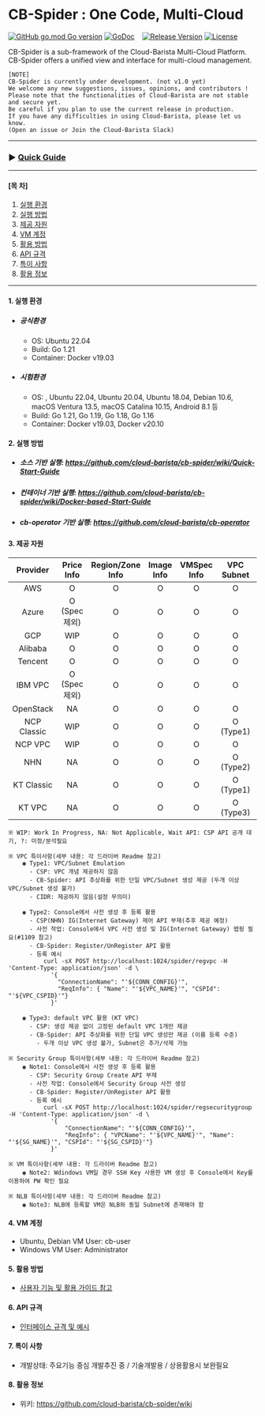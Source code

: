 # CB-Spider : One Code, Multi-Cloud
[![GitHub go.mod Go version](https://img.shields.io/github/go-mod/go-version/cloud-barista/cb-spider?label=go.mod)](https://github.com/cloud-barista/cb-spider/blob/master/go.mod)
[![GoDoc](https://godoc.org/github.com/cloud-barista/cb-spider?status.svg)](https://pkg.go.dev/github.com/cloud-barista/cb-spider@master)&nbsp;&nbsp;&nbsp;
[![Release Version](https://img.shields.io/github/v/release/cloud-barista/cb-spider)](https://github.com/cloud-barista/cb-spider/releases)
[![License](https://img.shields.io/badge/License-Apache%202.0-blue.svg)](https://github.com/cloud-barista/cb-spider/blob/master/LICENSE)

CB-Spider is a sub-framework of the Cloud-Barista Multi-Cloud Platform.<br>
CB-Spider offers a unified view and interface for multi-cloud management.


```
[NOTE]
CB-Spider is currently under development. (not v1.0 yet)
We welcome any new suggestions, issues, opinions, and contributors !
Please note that the functionalities of Cloud-Barista are not stable and secure yet.
Be careful if you plan to use the current release in production.
If you have any difficulties in using Cloud-Barista, please let us know.
(Open an issue or Join the Cloud-Barista Slack)
```
***
### ▶ **[Quick Guide](https://github.com/cloud-barista/cb-spider/wiki/Quick-Start-Guide)**
***

#### [목    차]

1. [실행 환경](#1-실행-환경)
2. [실행 방법](#2-실행-방법)
3. [제공 자원](#3-제공-자원)
4. [VM 계정](#4-VM-계정)
5. [활용 방법](#5-활용-방법)
6. [API 규격](#6-API-규격)
7. [특이 사항](#7-특이-사항)
8. [활용 정보](#8-활용-정보)
 
***

#### 1. 실행 환경

- ##### 공식환경
  - OS: Ubuntu 22.04
  - Build: Go 1.21
  - Container: Docker v19.03

- ##### 시험환경
  - OS: , Ubuntu 22.04, Ubuntu 20.04, Ubuntu 18.04, Debian 10.6, macOS Ventura 13.5, macOS Catalina 10.15, Android 8.1 등
  - Build: Go 1.21, Go 1.19, Go 1.18, Go 1.16
  - Container: Docker v19.03, Docker v20.10

#### 2. 실행 방법

- ##### 소스 기반 실행: https://github.com/cloud-barista/cb-spider/wiki/Quick-Start-Guide
- ##### 컨테이너 기반 실행: https://github.com/cloud-barista/cb-spider/wiki/Docker-based-Start-Guide
- ##### cb-operator 기반 실행: https://github.com/cloud-barista/cb-operator


#### 3. 제공 자원

| Provider      | Price<br>Info | Region/Zone<br>Info | Image<br>Info | VMSpec<br>Info | VPC<br>Subnet       | Security<br>Group | VM KeyPair      | VM             | Disk | MyImage | NLB | managed-K8S |
|:-------------:|:-------------:|:-------------------:|:-------------:|:--------------:|:-------------------:|:-----------------:|:---------------:|:--------------:|:----:|:---:|:-------:|:-----------:|
| AWS           | O             | O                   | O             | O              | O                   | O                 | O               | O              | O    | O   | O       | O        |
| Azure         | O<br>(Spec제외)| O                  | O             | O              | O                   | O                 | O               | O              | O    | O   | O       | WIP        |
| GCP           | WIP           | O                   | O             | O              | O                   | O                 | O               | O              | O    | O   | O       | WIP        |
| Alibaba       | O             | O                   | O             | O              | O                   | O                 | O               | O              | O    | O   | O       | O           |
| Tencent       | O             | O                   | O             | O              | O                   | O                 | O               | O              | O    | O   | O       | O           |
| IBM VPC       | O<br>(Spec제외)| O                  | O             | O              | O                   | O                 | O               | O              | O    | O   | O       | WIP        |
| OpenStack     | NA             | O                   | O             | O              | O                   | O                 | O               | O              | O    | O   | O       | ?           |
| NCP Classic   | WIP            | O                   | O             | O              | O<br>(Type1)       | O<br>(Note1)     | O               | O              | O    | O   | O       | NA           |
| NCP VPC       | WIP            | O                   | O             | O              | O                   | O                 | O               | O              | O    | O   | O       | ?           |
| NHN           | NA             | O                   | O             | O              | O<br>(Type2)       | O                 | O               | O<br>(Note2)  | O    | WIP| WIP    | O           |
| KT Classic    | NA             | O                   | O             | O              | O<br>(Type1)       | O                 | O               | O              | O    | O   | O       | NA          |
| KT VPC        | NA             | O                   | O             | O              | O<br>(Type3)       | O                 | O               | O              | O    | WIP   | O<br>(Note3)| Wait API    |


    ※ WIP: Work In Progress, NA: Not Applicable, Wait API: CSP API 공개 대기, ?: 미정/분석필요
    
    ※ VPC 특이사항(세부 내용: 각 드라이버 Readme 참고)
        ◉ Type1: VPC/Subnet Emulation
          - CSP: VPC 개념 제공하지 않음
          - CB-Spider: API 추상화를 위한 단일 VPC/Subnet 생성 제공 (두개 이상 VPC/Subnet 생성 불가)
          - CIDR: 제공하지 않음(설정 무의미)
          
        ◉ Type2: Console에서 사전 생성 후 등록 활용
          - CSP(NHN) IG(Internet Gateway) 제어 API 부재(추후 제공 예정)
          - 사전 작업: Console에서 VPC 사전 생성 및 IG(Internet Gateway) 맵핑 필요(#1109 참고)
          - CB-Spider: Register/UnRegister API 활용
          - 등록 예시
              curl -sX POST http://localhost:1024/spider/regvpc -H 'Content-Type: application/json' -d \
                '{
                  "ConnectionName": "'${CONN_CONFIG}'", 
                  "ReqInfo": { "Name": "'${VPC_NAME}'", "CSPId": "'${VPC_CSPID}'"} 
                }'

        ◉ Type3: default VPC 활용 (KT VPC)
          - CSP: 생성 제공 없이 고정된 default VPC 1개만 제공
          - CB-Spider: API 추상화를 위한 단일 VPC 생성만 제공 (이름 등록 수준)
            - 두개 이상 VPC 생성 불가, Subnet은 추가/삭제 가능

    ※ Security Group 특이사항(세부 내용: 각 드라이버 Readme 참고)
        ◉ Note1: Console에서 사전 생성 후 등록 활용
          - CSP: Security Group Create API 부재
          - 사전 작업: Console에서 Security Group 사전 생성
          - CB-Spider: Register/UnRegister API 활용
          - 등록 예시
              curl -sX POST http://localhost:1024/spider/regsecuritygroup -H 'Content-Type: application/json' -d \
               	'{
               		"ConnectionName": "'${CONN_CONFIG}'", 
               		"ReqInfo": { "VPCName": "'${VPC_NAME}'", "Name": "'${SG_NAME}'", "CSPId": "'${SG_CSPID}'"} 
               	}'
          
    ※ VM 특이사항(세부 내용: 각 드라이버 Readme 참고)
        ◉ Note2: Wdindows VM일 경우 SSH Key 사용한 VM 생성 후 Console에서 Key를 이용하여 PW 확인 필요

    ※ NLB 특이사항(세부 내용: 각 드라이버 Readme 참고)
        ◉ Note3: NLB에 등록할 VM은 NLB와 동일 Subnet에 존재해야 함


#### 4. VM 계정
- Ubuntu, Debian VM User: cb-user
- Windows VM User: Administrator


#### 5. 활용 방법
- [사용자 기능 및 활용 가이드 참고](https://github.com/cloud-barista/cb-spider/wiki/features-and-usages)


#### 6. API 규격

- [인터페이스 규격 및 예시](https://github.com/cloud-barista/cb-spider/wiki/CB-Spider-User-Interface)


#### 7. 특이 사항
- 개발상태: 주요기능 중심 개발추진 중 / 기술개발용 / 상용활용시 보완필요


#### 8. 활용 정보
- 위키: https://github.com/cloud-barista/cb-spider/wiki
